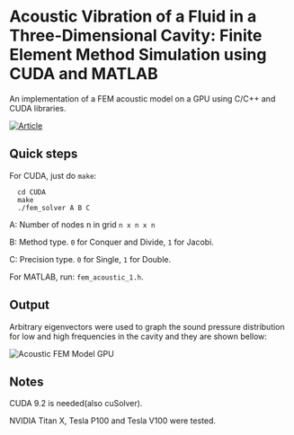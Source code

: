 # Acoustic Vibration of a Fluid in a Three-Dimensional Cavity: Finite Element Method Simulation using CUDA and MATLAB

An implementation of a FEM acoustic model on a GPU using C/C++ and CUDA libraries.

[![Article](https://img.shields.io/badge/ieee-article-blue.svg)](https://ieeexplore.ieee.org/document/8705226) 

## Quick steps
For CUDA, just do `make`:

```
  cd CUDA
  make
  ./fem_solver A B C
 ```
 
 A: Number of nodes n in grid `n x n x n`
 
 B: Method type. `0` for Conquer and Divide, `1` for Jacobi. 
 
 C: Precision type. `0` for Single, `1` for Double. 

For MATLAB, run: `fem_acoustic_1.h`.


## Output
Arbitrary eigenvectors were used to graph the sound pressure distribution for low and high frequencies in the cavity and they are shown bellow:

![Acoustic FEM Model GPU](https://i.imgur.com/8tDzzqq.png)


## Notes
CUDA 9.2 is needed(also cuSolver).

NVIDIA Titan X, Tesla  P100 and Tesla  V100 were tested.
